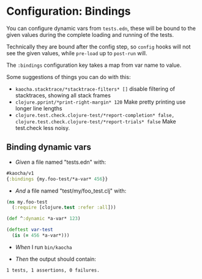 <!-- This document is generated based on a corresponding .feature file, do not edit directly -->

# Configuration: Bindings

You can configure dynamic vars from `tests.edn`, these will be bound to the
given values during the complete loading and running of the tests.

Technically they are bound after the config step, so `config` hooks will not
see the given values, while `pre-load` up to `post-run` will.

The `:bindings` configuration key takes a map from var name to value.

Some suggestions of things you can do with this:

- `kaocha.stacktrace/*stacktrace-filters* []` disable filtering of
stacktraces, showing all stack frames
- `clojure.pprint/*print-right-margin* 120` Make pretty printing use longer
line lengths
- `clojure.test.check.clojure-test/*report-completion* false, clojure.test.check.clojure-test/*report-trials* false`
Make test.check less noisy.

## Binding dynamic vars

- <em>Given </em> a file named "tests.edn" with:

``` clojure
#kaocha/v1
{:bindings {my.foo-test/*a-var* 456}}
```


- <em>And </em> a file named "test/my/foo_test.clj" with:

``` clojure
(ns my.foo-test
  (:require [clojure.test :refer :all]))

(def ^:dynamic *a-var* 123)

(deftest var-test
  (is (= 456 *a-var*)))
```


- <em>When </em> I run `bin/kaocha`

- <em>Then </em> the output should contain:

``` nil
1 tests, 1 assertions, 0 failures.
```



